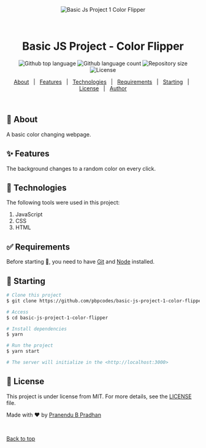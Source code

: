 <div align="center" id="top"> 
  <img src="./.github/app.gif" alt="Basic Js Project 1 Color Flipper" />

  &#xa0;

  <!-- <a href="https://basicjsproject1colorflipper.netlify.app">Demo</a> -->
</div>

<h1 align="center">Basic JS Project - Color Flipper</h1>

<p align="center">
  <img alt="Github top language" src="https://img.shields.io/github/languages/top/pbpcodes/basic-js-project-1-color-flipper?color=56BEB8">

  <img alt="Github language count" src="https://img.shields.io/github/languages/count/pbpcodes/basic-js-project-1-color-flipper?color=56BEB8">

  <img alt="Repository size" src="https://img.shields.io/github/repo-size/pbpcodes/basic-js-project-1-color-flipper?color=56BEB8">

  <img alt="License" src="https://img.shields.io/github/license/pbpcodes/basic-js-project-1-color-flipper?color=56BEB8">

  <!-- <img alt="Github issues" src="https://img.shields.io/github/issues/pbpcodes/basic-js-project-1-color-flipper?color=56BEB8" /> -->

  <!-- <img alt="Github forks" src="https://img.shields.io/github/forks/pbpcodes/basic-js-project-1-color-flipper?color=56BEB8" /> -->

  <!-- <img alt="Github stars" src="https://img.shields.io/github/stars/pbpcodes/basic-js-project-1-color-flipper?color=56BEB8" /> -->
</p>

<!-- Status -->

<!-- <h4 align="center"> 
	🚧  Basic Js Project 1 Color Flipper 🚀 Under construction...  🚧
</h4> 

<hr> -->

<p align="center">
  <a href="#dart-about">About</a> &#xa0; | &#xa0; 
  <a href="#sparkles-features">Features</a> &#xa0; | &#xa0;
  <a href="#rocket-technologies">Technologies</a> &#xa0; | &#xa0;
  <a href="#white_check_mark-requirements">Requirements</a> &#xa0; | &#xa0;
  <a href="#checkered_flag-starting">Starting</a> &#xa0; | &#xa0;
  <a href="#memo-license">License</a> &#xa0; | &#xa0;
  <a href="https://github.com/pbpcodes" target="_blank">Author</a>
</p>

<br>

## :dart: About ##

A basic color changing webpage.

## :sparkles: Features ##

The background changes to a random color on every click.

## :rocket: Technologies ##

The following tools were used in this project:
1. JavaScript
2. CSS
3. HTML



## :white_check_mark: Requirements ##

Before starting :checkered_flag:, you need to have [Git](https://git-scm.com) and [Node](https://nodejs.org/en/) installed.

## :checkered_flag: Starting ##

```bash
# Clone this project
$ git clone https://github.com/pbpcodes/basic-js-project-1-color-flipper

# Access
$ cd basic-js-project-1-color-flipper

# Install dependencies
$ yarn

# Run the project
$ yarn start

# The server will initialize in the <http://localhost:3000>
```

## :memo: License ##

This project is under license from MIT. For more details, see the [LICENSE](LICENSE.md) file.


Made with :heart: by <a href="https://github.com/pbpcodes" target="_blank">Pranendu B Pradhan</a>

&#xa0;

<a href="#top">Back to top</a>
